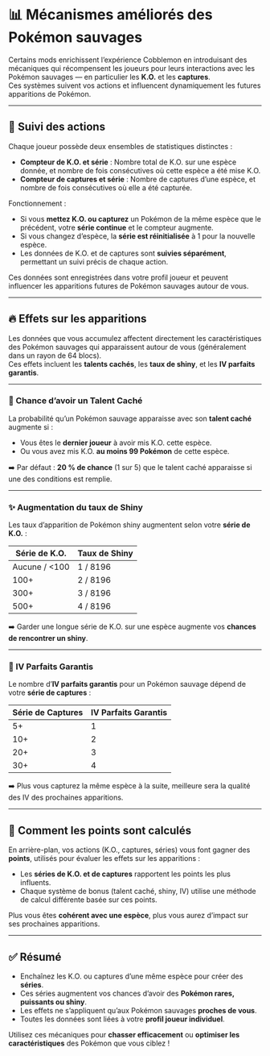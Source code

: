 # 📊 Mécanismes améliorés des Pokémon sauvages

Certains mods enrichissent l’expérience Cobblemon en introduisant des mécaniques qui récompensent les joueurs pour leurs interactions avec les Pokémon sauvages — en particulier les **K.O.** et les **captures**.  
Ces systèmes suivent vos actions et influencent dynamiquement les futures apparitions de Pokémon.

---

## 🧮 Suivi des actions

Chaque joueur possède deux ensembles de statistiques distinctes :

- **Compteur de K.O. et série** : Nombre total de K.O. sur une espèce donnée, et nombre de fois consécutives où cette espèce a été mise K.O.
- **Compteur de captures et série** : Nombre de captures d’une espèce, et nombre de fois consécutives où elle a été capturée.

Fonctionnement :

- Si vous **mettez K.O. ou capturez** un Pokémon de la même espèce que le précédent, votre **série continue** et le compteur augmente.
- Si vous changez d’espèce, la **série est réinitialisée** à 1 pour la nouvelle espèce.
- Les données de K.O. et de captures sont **suivies séparément**, permettant un suivi précis de chaque action.

Ces données sont enregistrées dans votre profil joueur et peuvent influencer les apparitions futures de Pokémon sauvages autour de vous.

---

## 🔥 Effets sur les apparitions

Les données que vous accumulez affectent directement les caractéristiques des Pokémon sauvages qui apparaissent autour de vous (généralement dans un rayon de 64 blocs).  
Ces effets incluent les **talents cachés**, les **taux de shiny**, et les **IV parfaits garantis**.

---

### 🎯 Chance d’avoir un Talent Caché

La probabilité qu’un Pokémon sauvage apparaisse avec son **talent caché** augmente si :

- Vous êtes le **dernier joueur** à avoir mis K.O. cette espèce.
- Ou vous avez mis K.O. **au moins 99 Pokémon** de cette espèce.

➡️ Par défaut : **20 % de chance** (1 sur 5) que le talent caché apparaisse si une des conditions est remplie.

---

### ✨ Augmentation du taux de Shiny

Les taux d’apparition de Pokémon shiny augmentent selon votre **série de K.O.** :

| Série de K.O.          | Taux de Shiny     |
|------------------------|------------------|
| Aucune / <100          | 1 / 8196         |
| 100+                   | 2 / 8196         |
| 300+                   | 3 / 8196         |
| 500+                   | 4 / 8196         |

➡️ Garder une longue série de K.O. sur une espèce augmente vos **chances de rencontrer un shiny**.

---

### 🧬 IV Parfaits Garantis

Le nombre d’**IV parfaits garantis** pour un Pokémon sauvage dépend de votre **série de captures** :

| Série de Captures | IV Parfaits Garantis |
|-------------------|----------------------|
| 5+                | 1                    |
| 10+               | 2                    |
| 20+               | 3                    |
| 30+               | 4                    |

➡️ Plus vous capturez la même espèce à la suite, meilleure sera la qualité des IV des prochaines apparitions.

---

## 🧠 Comment les points sont calculés

En arrière-plan, vos actions (K.O., captures, séries) vous font gagner des **points**, utilisés pour évaluer les effets sur les apparitions :

- Les **séries de K.O. et de captures** rapportent les points les plus influents.
- Chaque système de bonus (talent caché, shiny, IV) utilise une méthode de calcul différente basée sur ces points.

Plus vous êtes **cohérent avec une espèce**, plus vous aurez d’impact sur ses prochaines apparitions.

---

## ✅ Résumé

- Enchaînez les K.O. ou captures d’une même espèce pour créer des **séries**.
- Ces séries augmentent vos chances d’avoir des **Pokémon rares, puissants ou shiny**.
- Les effets ne s’appliquent qu’aux Pokémon sauvages **proches de vous**.
- Toutes les données sont liées à votre **profil joueur individuel**.

Utilisez ces mécaniques pour **chasser efficacement** ou **optimiser les caractéristiques** des Pokémon que vous ciblez !
